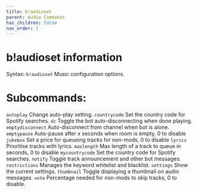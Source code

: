 ```yaml
---
title: b!audioset
parent: Audio Commands
has_children: false
nav_order: 1
---
```


# b!audioset information
Syntax: `b!audioset`
Music configuration options.
​
# Subcommands:
`autoplay` Change auto-play setting.
`countrycode` Set the country code for Spotify searches.
`dc` Toggle the bot auto-disconnecting when done playing.
`emptydisconnect` Auto-disconnect from channel when bot is alone.
`emptypause` Auto-pause after x seconds when room is empty, 0 to disable
`jukebox` Set a price for queueing tracks for non-mods, 0 to disable
`lyrics` Prioritise tracks with lyrics.
`maxlength` Max length of a track to queue in seconds, 0 to disable
`mycountrycode` Set the country code for Spotify searches.
`notify` Toggle track announcement and other bot messages.
`restrictions` Manages the keyword whitelist and blacklist.
`settings` Show the current settings.
`thumbnail` Toggle displaying a thumbnail on audio messages.
`vote` Percentage needed for non-mods to skip tracks, 0 to disable.
